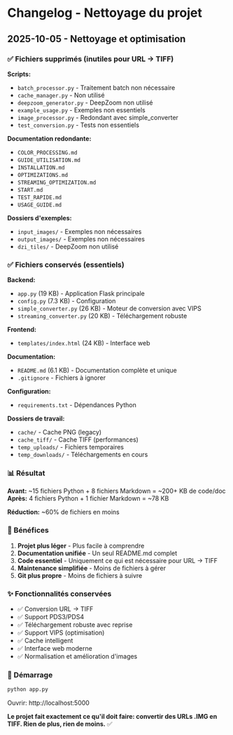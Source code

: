 # Changelog - Nettoyage du projet

## 2025-10-05 - Nettoyage et optimisation

### ✅ Fichiers supprimés (inutiles pour URL → TIFF)

**Scripts:**
- `batch_processor.py` - Traitement batch non nécessaire
- `cache_manager.py` - Non utilisé
- `deepzoom_generator.py` - DeepZoom non utilisé
- `example_usage.py` - Exemples non essentiels
- `image_processor.py` - Redondant avec simple_converter
- `test_conversion.py` - Tests non essentiels

**Documentation redondante:**
- `COLOR_PROCESSING.md`
- `GUIDE_UTILISATION.md`
- `INSTALLATION.md`
- `OPTIMIZATIONS.md`
- `STREAMING_OPTIMIZATION.md`
- `START.md`
- `TEST_RAPIDE.md`
- `USAGE_GUIDE.md`

**Dossiers d'exemples:**
- `input_images/` - Exemples non nécessaires
- `output_images/` - Exemples non nécessaires
- `dzi_tiles/` - DeepZoom non utilisé

### ✅ Fichiers conservés (essentiels)

**Backend:**
- `app.py` (19 KB) - Application Flask principale
- `config.py` (7.3 KB) - Configuration
- `simple_converter.py` (26 KB) - Moteur de conversion avec VIPS
- `streaming_converter.py` (20 KB) - Téléchargement robuste

**Frontend:**
- `templates/index.html` (24 KB) - Interface web

**Documentation:**
- `README.md` (6.1 KB) - Documentation complète et unique
- `.gitignore` - Fichiers à ignorer

**Configuration:**
- `requirements.txt` - Dépendances Python

**Dossiers de travail:**
- `cache/` - Cache PNG (legacy)
- `cache_tiff/` - Cache TIFF (performances)
- `temp_uploads/` - Fichiers temporaires
- `temp_downloads/` - Téléchargements en cours

### 📊 Résultat

**Avant:** ~15 fichiers Python + 8 fichiers Markdown = ~200+ KB de code/doc  
**Après:** 4 fichiers Python + 1 fichier Markdown = ~78 KB

**Réduction:** ~60% de fichiers en moins

### 🎯 Bénéfices

1. **Projet plus léger** - Plus facile à comprendre
2. **Documentation unifiée** - Un seul README.md complet
3. **Code essentiel** - Uniquement ce qui est nécessaire pour URL → TIFF
4. **Maintenance simplifiée** - Moins de fichiers à gérer
5. **Git plus propre** - Moins de fichiers à suivre

### ✨ Fonctionnalités conservées

- ✅ Conversion URL → TIFF
- ✅ Support PDS3/PDS4
- ✅ Téléchargement robuste avec reprise
- ✅ Support VIPS (optimisation)
- ✅ Cache intelligent
- ✅ Interface web moderne
- ✅ Normalisation et amélioration d'images

### 🚀 Démarrage

```bash
python app.py
```

Ouvrir: http://localhost:5000

**Le projet fait exactement ce qu'il doit faire: convertir des URLs .IMG en TIFF. Rien de plus, rien de moins.** ✅
